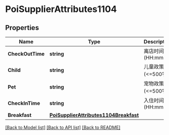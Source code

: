 # PoiSupplierAttributes1104

## Properties

Name | Type | Description | Notes
------------ | ------------- | ------------- | -------------
**CheckOutTime** | **string** | 离店时间(HH:mm) | [optional] 
**Child** | **string** | 儿童政策(&lt;&#x3D;500字) | [optional] 
**Pet** | **string** | 宠物政策(&lt;&#x3D;500字) | [optional] 
**CheckInTime** | **string** | 入住时间(HH:mm) | [optional] 
**Breakfast** | [**PoiSupplierAttributes1104Breakfast**](PoiSupplier_attributes_1104_breakfast.md) |  | [optional] 

[[Back to Model list]](../README.md#documentation-for-models) [[Back to API list]](../README.md#documentation-for-api-endpoints) [[Back to README]](../README.md)


